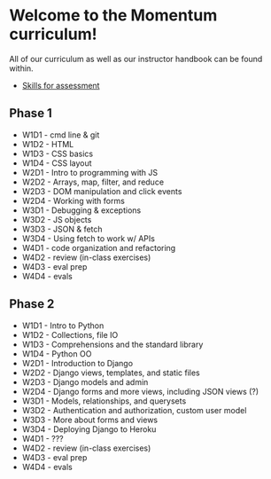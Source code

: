 # Welcome to the Momentum curriculum!

All of our curriculum as well as our instructor handbook can be found within.

* [Skills for assessment](skills.md)

## Phase 1

* W1D1 - cmd line & git
* W1D2 - HTML
* W1D3 - CSS basics
* W1D4 - CSS layout
* W2D1 - Intro to programming with JS
* W2D2 - Arrays, map, filter, and reduce
* W2D3 - DOM manipulation and click events
* W2D4 - Working with forms
* W3D1 - Debugging & exceptions
* W3D2 - JS objects
* W3D3 - JSON & fetch
* W3D4 - Using fetch to work w/ APIs
* W4D1 - code organization and refactoring
* W4D2 - review (in-class exercises)
* W4D3 - eval prep
* W4D4 - evals

## Phase 2

* W1D1 - Intro to Python
* W1D2 - Collections, file IO
* W1D3 - Comprehensions and the standard library
* W1D4 - Python OO
* W2D1 - Introduction to Django
* W2D2 - Django views, templates, and static files
* W2D3 - Django models and admin
* W2D4 - Django forms and more views, including JSON views (?)
* W3D1 - Models, relationships, and querysets
* W3D2 - Authentication and authorization, custom user model
* W3D3 - More about forms and views
* W3D4 - Deploying Django to Heroku
* W4D1 - ???
* W4D2 - review (in-class exercises)
* W4D3 - eval prep
* W4D4 - evals
